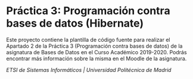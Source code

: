 # Práctica 3: Programación contra bases de datos (Hibernate)

Este proyecto contiene la plantilla de código fuente para realizar el Apartado 2 de la Práctica 3 (Programación contra bases de datos) de la asignatura de Bases de Datos en el Curso Académico 2019-2020. Podrás encontrar más información sobre la misma en el Moodle de la asignatura.

*ETSI de Sistemas Informáticos | Universidad Politécnica de Madrid*

